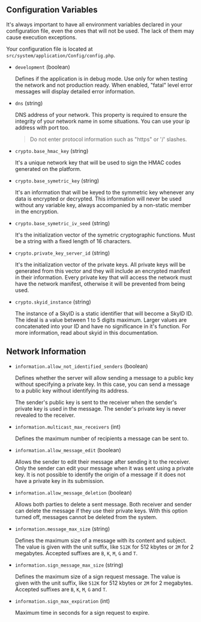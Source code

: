 ## Configuration Variables

It's always important to have all environment variables declared in your configuration file, even the ones that will not be used. The lack of them may cause execution exceptions.

Your configuration file is located at `src/system/application/Config/config.php`.

- `development` (boolean)

   Defines if the application is in debug mode. Use only for when testing the network and not production ready. When enabled, "fatal" level error messages will display detailed error information.

- `dns` (string)

   DNS address of your network. This property is required to ensure the integrity of your network name in some situations. You can use your ip address with port too.
   
   > Do not enter protocol information such as "https" or '/' slashes.

- `crypto.base_hmac_key` (string)

   It's a unique network key that will be used to sign the HMAC codes generated on the platform.

- `crypto.base_symetric_key` (string)

   It's an information that will be keyed to the symmetric key whenever any data is encrypted or decrypted. This information will never be used without any variable key, always accompanied by a non-static member in the encryption.

- `crypto.base_symetric_iv_seed` (string)

   It's the initialization vector of the symetric cryptographic functions. Must be a string with a fixed length of 16 characters.

- `crypto.private_key_server_id` (string)

   It's the initialization vector of the private keys. All private keys will be generated from this vector and they will include an encrypted manifest in their information. Every private key that will access the network must have the network manifest, otherwise it will be prevented from being used.

- `crypto.skyid_instance` (string)

   The instance of a SkyID is a static identifier that will become a SkyID ID. The ideal is a value between 1 to 5 digits maximum. Larger values are concatenated into your ID and have no significance in it's function. For more information, read about skyid in this documentation.

## Network Information

- `information.allow_not_identified_senders` (boolean)

   Defines whether the server will allow sending a message to a public key without specifying a private key. In this case, you can send a message to a public key without identifying its address.

   The sender's public key is sent to the receiver when the sender's private key is used in the message. The sender's private key is never revealed to the receiver.

- `information.multicast_max_receivers` (int)

   Defines the maximum number of recipients a message can be sent to.

- `information.allow_message_edit` (boolean)

   Allows the sender to edit their message after sending it to the receiver. Only the sender can edit your message when it was sent using a private key. It is not possible to identify the origin of a message if it does not have a private key in its submission.

- `information.allow_message_deletion` (boolean)

   Allows both parties to delete a sent message. Both receiver and sender can delete the message if they use their private keys. With this option turned off, messages cannot be deleted from the system.

- `information.message_max_size` (string)

   Defines the maximum size of a message with its content and subject. The value is given with the unit suffix, like `512K` for 512 kbytes or `2M` for 2 megabytes. Accepted suffixes are `B`, `K`, `M`, `G` and `T`.

- `information.sign_message_max_size` (string)

   Defines the maximum size of a sign request message. The value is given with the unit suffix, like `512K` for 512 kbytes or `2M` for 2 megabytes. Accepted suffixes are `B`, `K`, `M`, `G` and `T`.

- `information.sign_max_expiration` (int)

   Maximum time in seconds for a sign request to expire.